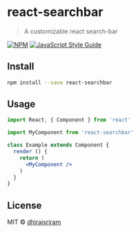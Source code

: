 # react-searchbar

> A customizable react search-bar

[![NPM](https://img.shields.io/npm/v/react-searchbar.svg)](https://www.npmjs.com/package/react-searchbar) [![JavaScript Style Guide](https://img.shields.io/badge/code_style-standard-brightgreen.svg)](https://standardjs.com)

## Install

```bash
npm install --save react-searchbar
```

## Usage

```jsx
import React, { Component } from 'react'

import MyComponent from 'react-searchbar'

class Example extends Component {
  render () {
    return (
      <MyComponent />
    )
  }
}
```

## License

MIT © [dhirajsriram](https://github.com/dhirajsriram)
